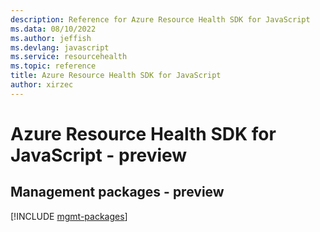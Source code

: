 ```yaml
---
description: Reference for Azure Resource Health SDK for JavaScript
ms.data: 08/10/2022
ms.author: jeffish
ms.devlang: javascript
ms.service: resourcehealth
ms.topic: reference
title: Azure Resource Health SDK for JavaScript
author: xirzec
---
```

# Azure Resource Health SDK for JavaScript - preview

## Management packages - preview
[!INCLUDE [mgmt-packages](resource-health-mgmt-index.md)]